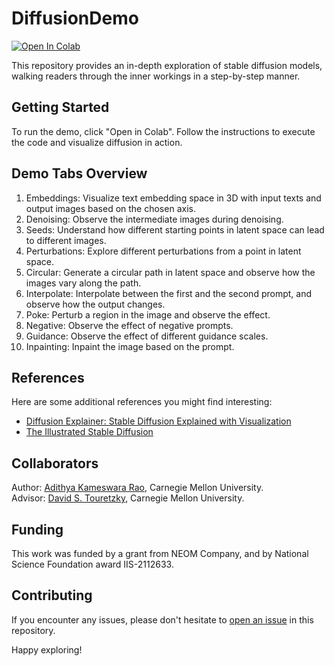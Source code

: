 # DiffusionDemo

[![Open In Colab](https://colab.research.google.com/assets/colab-badge.svg)](https://colab.research.google.com/github/akameswa/DiffusionDemo/blob/master/demo.ipynb)

This repository provides an in-depth exploration of stable diffusion models, walking readers through the inner workings in a step-by-step manner. 

## Getting Started

To run the demo, click "Open in Colab". Follow the instructions to execute the code and visualize diffusion in action.

## Demo Tabs Overview

1. Embeddings: Visualize text embedding space in 3D with input texts and output images based on the chosen axis.
2. Denoising: Observe the intermediate images during denoising.
3. Seeds: Understand how different starting points in latent space can lead to different images.
4. Perturbations: Explore different perturbations from a point in latent space.
5. Circular: Generate a circular path in latent space and observe how the images vary along the path.
6. Interpolate: Interpolate between the first and the second prompt, and observe how the output changes.
7. Poke: Perturb a region in the image and observe the effect.
8. Negative: Observe the effect of negative prompts.
9. Guidance: Observe the effect of different guidance scales.
10. Inpainting: Inpaint the image based on the prompt.

## References

Here are some additional references you might find interesting:

- [Diffusion Explainer: Stable Diffusion Explained with Visualization](https://poloclub.github.io/diffusion-explainer/)
- [The Illustrated Stable Diffusion](https://jalammar.github.io/illustrated-stable-diffusion/)

## Collaborators

Author: [Adithya Kameswara Rao](https://www.linkedin.com/in/akameswa/), Carnegie Mellon University. \
Advisor: [David S. Touretzky](https://www.cs.cmu.edu/~dst/), Carnegie Mellon University.

## Funding 

This work was funded by a grant from NEOM Company, and by National Science Foundation award IIS-2112633.

## Contributing

If you encounter any issues, please don't hesitate to [open an issue](https://github.com/akameswa/DiffusionDemo/issues) in this repository.

Happy exploring!

